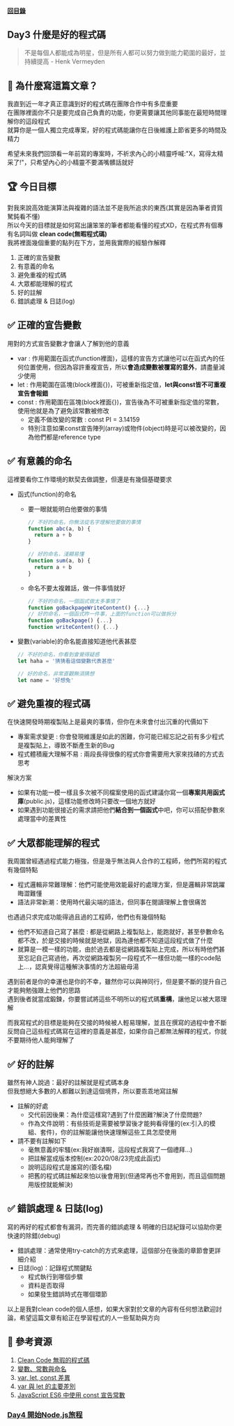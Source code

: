 #### [回目錄](../README.md)
## Day3 什麼是好的程式碼

>不是每個人都能成為明星，但是所有人都可以努力做到能力範圍的最好，並持續提高 - Henk Vermeyden

🤔 為什麼寫這篇文章？
----
我直到近一年才真正意識到好的程式碼在團隊合作中有多麼重要  
在團隊裡面你不只是要完成自己負責的功能，你更需要讓其他同事能在最短時間理解你的這段程式  
就算你是一個人獨立完成專案，好的程式碼能讓你在日後維護上節省更多的時間及精力  

希望未來我們回頭看一年前寫的專案時，不祈求內心的小精靈呼喊:"X，寫得太精采了!"，只希望內心的小精靈不要滿嘴髒話就好  

🏆 今日目標
----
對我來說高效能演算法與複雜的語法並不是我所追求的東西(其實是因為筆者資質駑鈍看不懂)  
所以今天的目標就是如何寫出讓笨笨的筆者都能看懂的程式XD，在程式界有個專有名詞叫做 **clean code(無暇程式碼)**  
我將裡面幾個重要的點列在下方，並用我實際的經驗作解釋
1. 正確的宣告變數
2. 有意義的命名
3. 避免重複的程式碼
4. 大眾都能理解的程式
5. 好的註解
6. 錯誤處理 & 日誌(log)

✅ 正確的宣告變數
----
用對的方式宣告變數才會讓人了解到他的意義  
* var : 作用範圍在函式(function裡面)，這樣的宣告方式讓他可以在函式內的任何位置使用，但因為容許重複宣告，所以**會造成變數被覆寫的意外**，請盡量減少使用
* let : 作用範圍在區塊(block裡面{})，可被重新指定值，**let與const皆不可重複宣告會報錯**
* const : 作用範圍在區塊(block裡面{})，宣告後為不可被重新指定值的常數，使用他就是為了避免該常數被修改
    * 定義不做改變的常數 : const PI = 3.14159
    * 特別注意如果const宣告陣列(array)或物件(object)時是可以被改變的，因為他們都是reference type

✅ 有意義的命名
----
這裡要看你工作環境的默契去做調整，但還是有幾個基礎要求  
* 函式(function)的命名
    * 要一眼就能明白他要做的事情
        ```js
        // 不好的命名，你無法從名字理解他要做的事情
        function abc(a, b) {
          return a + b
        }

        // 好的命名，淺顯易懂
        function sum(a, b) {
          return a + b
        }
        ```
    * 命名不要太複雜話，做一件事情就好
        ```js
        // 不好的命名，一個函式做太多事情了
        function goBackpageWriteContent() {...}
        // 好的命名，一個函式昨一件事，上面的function可以做拆分
        function goBackpage() {...}
        function writeContent() {...}
        ```
  
* 變數(variable)的命名能直接知道他代表甚麼
  ```js
  // 不好的命名，你看到會覺得疑惑
  let haha = '猜猜看這個變數代表甚麼'

  // 好的命名，非常直觀無須猜想
  let name = '好想兔'
  ```

✅ 避免重複的程式碼
----
在快速開發時期複製貼上是最爽的事情，但你在未來會付出沉重的代價如下  
* 專案需求變更 : 你會發現維護是如此的困難，你可能已經忘記之前有多少程式是複製貼上，導致不斷產生新的Bug
* 程式體積龐大理解不易 : 兩段長得很像的程式你會需要用大家來找碴的方式去思考

解決方案
* 如果有功能一模一樣且多次被不同檔案使用的函式建議你寫一個**專案共用函式庫**(public.js)，這樣功能修改時只要改一個地方就好
* 如果遇到功能很接近的需求請把他們**結合到一個函式**中吧，你可以搭配參數來處理當中的差異性

✅ 大眾都能理解的程式
----
我周圍曾經遇過程式能力極強，但是幾乎無法與人合作的工程師，他們所寫的程式有幾個特點
* 程式邏輯非常難理解：他們可能使用效能最好的處理方案，但是邏輯非常跳躍晦澀難懂
* 語法非常新潮：使用時代最尖端的語法，但同事在閱讀理解上會很痛苦  

也遇過只求完成功能得過且過的工程師，他們也有幾個特點
* 他們不知道自己寫了甚麼 : 都是從網路上複製貼上，能跑就好，甚至參數命名都不改，於是交接的時候就是地獄，因為連他都不知道這段程式做了什麼
* 就算是一模一樣的功能，由於過去都是從網路複製貼上完成，所以有時他們甚至忘記自己寫過他，再次從網路複製另一段程式不一樣但功能一樣的code貼上...，認真覺得這種解決事情的方法超級母湯  

遇到前者是你的幸運也是你的不幸，雖然你可以與神同行，但是要不斷的提升自己才能夠勉強跟上他們的思路  
遇到後者就當成鍛鍊，你要嘗試將這些不明所以的程式碼**重構**，讓他足以被大眾理解  

而我寫程式的目標是能夠在交接的時候被人輕易理解，並且在撰寫的過程中會不斷反問自己這些程式碼寫在這裡的意義是甚麼，如果你自己都無法解釋的程式，你就不要期待他人能夠理解了  

✅ 好的註解
---
雖然有神人說過：最好的註解就是程式碼本身  
但我想絕大多數的人都難以到達這個境界，所以要乖乖地寫註解
* 註解的好處
    * 交代前因後果：為什麼這樣寫?遇到了什麼困難?解決了什麼問題?
    * 作為文件說明：有些技術是需要被學習後才能夠看得懂的(ex:引入的模組、套件)，你的註解能讓他快速理解這些工具怎麼使用
* 請不要有註解如下
    * 毫無意義的牢騷(ex:我好崩潰啊，這段程式我寫了一個禮拜...)
    * 把註解當成版本控制(ex:2020/08/23完成此函式)
    * 說明這段程式是誰寫的(簽名檔)
    * 把舊的程式碼註解起來怕以後會用到(但通常再也不會用到，而且這個問題用版控就能解決)

✅ 錯誤處理 & 日誌(log)
---
寫的再好的程式都會有漏洞，而完善的錯誤處理 & 明確的日誌紀錄可以協助你更快速的除錯(debug)
* 錯誤處理：通常使用try-catch的方式來處理，這個部分在後面的章節會更詳細介紹
* 日誌(log)：記錄程式關鍵點
    * 程式執行到哪個步驟
    * 資料是否取得
    * 如果發生錯誤時式在哪個環節  

以上是我對clean code的個人感想，如果大家對於文章的內容有任何想法歡迎討論，希望這篇文章有給正在學習程式的人一些幫助與方向

📖 參考資源
----
1. [Clean Code 無瑕的程式碼](https://medium.com/%E6%89%8B%E5%AF%AB%E7%AD%86%E8%A8%98/clean-code-index-51e209cc47db)
2. [變數、常數與命名](https://eyesofkids.gitbooks.io/javascript-start-from-es6/content/part3/var_const_naming.html)
3. [var, let, const 差異](https://medium.com/@totoroLiu/javascript-var-let-const-%E5%B7%AE%E7%95%B0-e3d930521230)
4. [var 與 let 的主要差別](https://medium.com/@realdennis/%E9%96%92%E8%81%8A-var%E8%88%87let%E7%9A%84%E6%87%B6%E4%BA%BA%E5%8C%85-javascript-b5a3f40ee28d)
5. [JavaScript ES6 中使用 const 宣告常數](https://pjchender.blogspot.com/2017/01/const.html)
### [Day4 開始Node.js旅程](/day4/README.md)